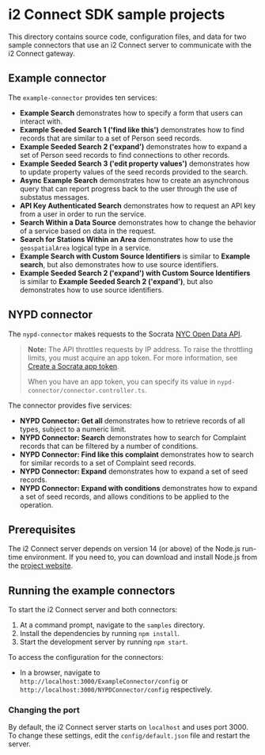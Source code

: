 # i2 Connect SDK sample projects

This directory contains source code, configuration files, and data for two sample connectors that use an i2 Connect server to communicate with the i2 Connect gateway.

## Example connector

The `example-connector` provides ten services:

- **Example Search** demonstrates how to specify a form that users can interact with.
- **Example Seeded Search 1 ('find like this')** demonstrates how to find records that are similar to a set of Person seed records.
- **Example Seeded Search 2 ('expand')** demonstrates how to expand a set of Person seed records to find connections to other records.
- **Example Seeded Search 3 ('edit property values')** demonstrates how to update property values of the seed records provided to the search.
- **Async Example Search** demonstrates how to create an asynchronous query that can report progress back to the user through the use of substatus messages.
- **API Key Authenticated Search** demonstrates how to request an API key from a user in order to run the service.
- **Search Within a Data Source** demonstrates how to change the behavior of a service based on data in the request.
- **Search for Stations Within an Area** demonstrates how to use the `geospatialArea` logical type in a service.
- **Example Search with Custom Source Identifiers** is similar to **Example search**, but also demonstrates how to use source identifiers.
- **Example Seeded Search 2 ('expand') with Custom Source Identifiers** is similar to **Example Seeded Search 2 ('expand')**, but also demonstrates how to use source identifiers.

## NYPD connector

The `nypd-connector` makes requests to the Socrata [NYC Open Data API](https://dev.socrata.com/foundry/data.cityofnewyork.us/d6zx-ckhd).

> **Note:** The API throttles requests by IP address. To raise the throttling limits, you must acquire an app token. For more information, see [Create a Socrata app token](https://i2group.github.io/analyze-connect/content/walkthrough/5-connect-to-eds.html#create-a-socrata-app-token).
>
> When you have an app token, you can specify its value in `nypd-connector/connector.controller.ts`.

The connector provides five services:

- **NYPD Connector: Get all** demonstrates how to retrieve records of all types, subject to a numeric limit.
- **NYPD Connector: Search** demonstrates how to search for Complaint records that can be filtered by a number of conditions.
- **NYPD Connector: Find like this complaint** demonstrates how to search for similar records to a set of Complaint seed records.
- **NYPD Connector: Expand** demonstrates how to expand a set of seed records.
- **NYPD Connector: Expand with conditions** demonstrates how to expand a set of seed records, and allows conditions to be applied to the operation.

## Prerequisites

The i2 Connect server depends on version 14 (or above) of the Node.js run-time environment. If you need to, you can download and install Node.js from the [project website](https://nodejs.org/en/download/).

## Running the example connectors

To start the i2 Connect server and both connectors:

1. At a command prompt, navigate to the `samples` directory.
1. Install the dependencies by running `npm install`.
1. Start the development server by running `npm start`.

To access the configuration for the connectors:

- In a browser, navigate to `http://localhost:3000/ExampleConnector/config` or `http://localhost:3000/NYPDConnector/config` respectively.

### Changing the port

By default, the i2 Connect server starts on `localhost` and uses port 3000. To change these settings, edit the `config/default.json` file and restart the server.
